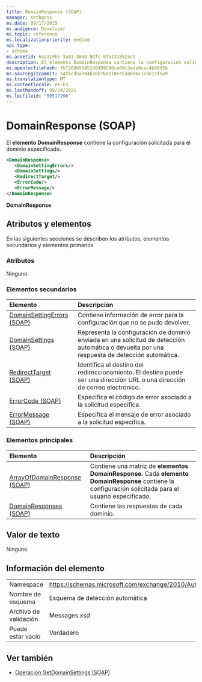 ```yaml
---
title: DomainResponse (SOAP)
manager: sethgros
ms.date: 09/17/2015
ms.audience: Developer
ms.topic: reference
ms.localizationpriority: medium
api_type:
- schema
ms.assetid: 6aa319be-3a01-4044-8dfc-8fa1318524c3
description: El elemento DomainResponse contiene la configuración solicitada para el dominio especificado.
ms.openlocfilehash: fb7288b55452d8499596ce09c3ada9cec4b88d5b
ms.sourcegitcommit: 54f6cd5a704b36b76d110ee53a6d6c1c3e15f5a9
ms.translationtype: MT
ms.contentlocale: es-ES
ms.lasthandoff: 09/24/2021
ms.locfileid: "59517206"
---
```

# <a name="domainresponse-soap"></a>DomainResponse (SOAP)

El **elemento DomainResponse** contiene la configuración solicitada para el dominio especificado. 
  
```XML
<DomainResponse>
   <DomainSettingErrors/>
   <DomainSettings/>
   <RedirectTarget/>
   <ErrorCode/>
   <ErrorMessage/>
</DomainResponse>
```

 **DomainResponse**
## <a name="attributes-and-elements"></a>Atributos y elementos

En las siguientes secciones se describen los atributos, elementos secundarios y elementos primarios.
  
### <a name="attributes"></a>Atributos

Ninguno.
  
### <a name="child-elements"></a>Elementos secundarios

|**Elemento**|**Descripción**|
|:-----|:-----|
|[DomainSettingErrors (SOAP)](domainsettingerrors-soap.md) <br/> |Contiene información de error para la configuración que no se pudo devolver.  <br/> |
|[DomainSettings (SOAP)](domainsettings-soap.md) <br/> |Representa la configuración de dominio enviada en una solicitud de detección automática o devuelta por una respuesta de detección automática.  <br/> |
|[RedirectTarget (SOAP)](redirecttarget-soap.md) <br/> |Identifica el destino del redireccionamiento. El destino puede ser una dirección URL o una dirección de correo electrónico.  <br/> |
|[ErrorCode (SOAP)](errorcode-soap.md) <br/> |Especifica el código de error asociado a la solicitud específica.  <br/> |
|[ErrorMessage (SOAP)](errormessage-soap.md) <br/> |Especifica el mensaje de error asociado a la solicitud específica.  <br/> |
   
### <a name="parent-elements"></a>Elementos principales

|**Elemento**|**Descripción**|
|:-----|:-----|
|[ArrayOfDomainResponse (SOAP)](arrayofdomainresponse-soap.md) <br/> |Contiene una matriz de **elementos DomainResponse.** Cada **elemento DomainResponse** contiene la configuración solicitada para el usuario especificado.  <br/> |
|[DomainResponses (SOAP)](domainresponses-soap.md) <br/> |Contiene las respuestas de cada dominio.  <br/> |
   
## <a name="text-value"></a>Valor de texto

Ninguno.
  
## <a name="element-information"></a>Información del elemento

|||
|:-----|:-----|
|Namespace  <br/> |https://schemas.microsoft.com/exchange/2010/Autodiscover  <br/> |
|Nombre de esquema  <br/> |Esquema de detección automática  <br/> |
|Archivo de validación  <br/> |Messages.xsd  <br/> |
|Puede estar vacío  <br/> |Verdadero  <br/> |
   
## <a name="see-also"></a>Ver también

- [Operación GetDomainSettings (SOAP)](getdomainsettings-operation-soap.md)

